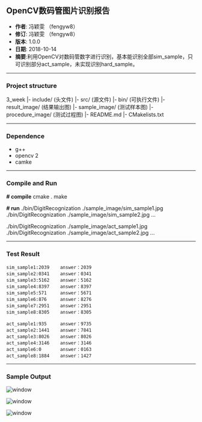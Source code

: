 ## OpenCV数码管图片识别报告

- **作者**: 冯颖雯 （fengyw8）
- **修订**: 冯颖雯 （fengyw8）
- **版本**: 1.0.0
- **日期**: 2018-10-14
- **摘要**:利用OpenCV对数码管数字进行识别，基本能识别全部sim_sample，只可识别部分act_sample，未实现识别hard_sample。

---

### Project structure

   3_week
   |- include/  (头文件)
   |- src/  (源文件)
   |- bin/  (可执行文件)
   |- result_image/ (结果输出图)
   |- sample_image/ (测试样本图)
   |- procedure_image/ (测试过程图)
   |- README.md
   |- CMakelists.txt

---

### Dependence
- g++
- opencv 2
- camke

---


### Compile and Run

**# compile**
cmake .
make

**# run**
./bin/DigitRecognization ./sample_image/sim_sample1.jpg
./bin/DigitRecognization ./sample_image/sim_sample2.jpg
...

./bin/DigitRecognization ./sample_image/act_sample1.jpg
./bin/DigitRecognization ./sample_image/act_sample2.jpg
...

---
### Test Result
```
sim_sample1:2039    answer：2039
sim_sample2:0341    answer：0341
sim_sample3:5162    answer：5162
sim_sample4:8397    answer：8397
sim_sample5:571     answer：5671
sim_sample6:876     answer：8276
sim_sample7:2951    answer：2951
sim_sample8:8305    answer：8305

act_sample1:935     answer：9735
act_sample2:1441    answer：7841
act_sample3:8026    answer：8026
act_sample4:3146    answer：3146
act_sample6:0       answer：0163
act_sample8:1884    answer：1427

```

---

### Sample Output

![window](sesult_image/sim_sample1.JPG)

![window](sesult_image/sim_sample8.JPG)

![window](sesult_image/act_sample3.JPG)
